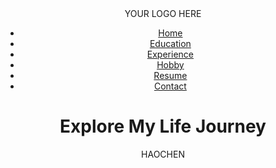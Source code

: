 <!DOCTYPE html>
<html lang="en">
<head>
    <meta charset="UTF-8">
    <meta name="viewport" content="width=device-width, initial-scale=1.0">
    <title>Your Personal Website</title>
    <link rel="stylesheet" href="styles.css">
</head>
<body>
    <header>
        <nav>
            <div class="logo">YOUR LOGO HERE</div>
            <ul class="nav-links">
                <li><a href="#">Home</a></li>
                <li><a href="#">Education</a></li>
                <li><a href="#">Experience</a></li>
                <li><a href="#">Hobby</a></li>
                <li><a href="#">Resume</a></li>
                <li><a href="#">Contact</a></li>
            </ul>
        </nav>
        <div class="hero">
            <h1>Explore My Life Journey</h1>
            <p class="name-tag">HAOCHEN</p>
        </div>
    </header>
</body>
</html>
